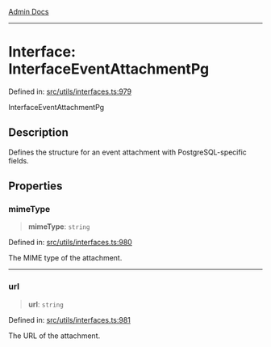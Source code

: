 [Admin Docs](/)

***

# Interface: InterfaceEventAttachmentPg

Defined in: [src/utils/interfaces.ts:979](https://github.com/PalisadoesFoundation/talawa-admin/blob/main/src/utils/interfaces.ts#L979)

InterfaceEventAttachmentPg

## Description

Defines the structure for an event attachment with PostgreSQL-specific fields.

## Properties

### mimeType

> **mimeType**: `string`

Defined in: [src/utils/interfaces.ts:980](https://github.com/PalisadoesFoundation/talawa-admin/blob/main/src/utils/interfaces.ts#L980)

The MIME type of the attachment.

***

### url

> **url**: `string`

Defined in: [src/utils/interfaces.ts:981](https://github.com/PalisadoesFoundation/talawa-admin/blob/main/src/utils/interfaces.ts#L981)

The URL of the attachment.
